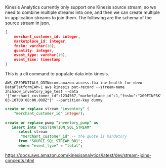 
Kinesis Analytics currently only support one Kinesis source stream, so we need to combine multiple streams into one, and then we can create multiple in-application streams to join them. The following are the schema of the source stream in json.

```json
{
    merchant_customer_id: integer,
    marketplace_id: integer,
    fnsku: varchar(16),
    quantity: integer,
    event_type: varchar(16),
    event_time: timestamp
}
```

This is a cli command to populate data into kinesis.
```shell
AWS_CREDENTIALS_ODIN=com.amazon.access.fba-inv-health-for-devo-DataPlatformIAM-1 aws kinesis put-record --stream-name zhihaow_inventory_age_test --data '{"merchant_customer_id":1234567,"marketplace_id":1,"fnsku":"X00FINFSK","quantity":53,"event_time":"2019-03-10T00:00:00.000Z"}' --partition-key dummy
```

```sql
create or replace stream "inventory" (
    "merchant_customer_id" integer);
    
create or replace pump "inventory_pump" as 
   insert into "DESTINATION_SQL_STREAM"
      select stream 
       "merchant_customer_id" -- the quote is mandatory
      from "SOURCE_SQL_STREAM_001";
      where "event_type" = "total";
```

https://docs.aws.amazon.com/kinesisanalytics/latest/dev/stream-joins-concepts.html
